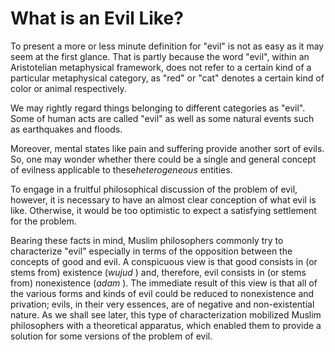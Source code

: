 What is an Evil Like?
=====================

To present a more or less minute definition for "evil" is not as easy as
it may seem at the first glance. That is partly because the word "evil",
within an Aristotelian metaphysical framework, does not refer to a
certain kind of a particular metaphysical category, as "red" or "cat"
denotes a certain kind of color or animal respectively.

We may rightly regard things belonging to different categories as
"evil". Some of human acts are called "evil" as well as some natural
events such as earthquakes and floods.

Moreover, mental states like pain and suffering provide another sort of
evils. So, one may wonder whether there could be a single and general
concept of evilness applicable to these*heterogeneous* entities.

To engage in a fruitful philosophical discussion of the problem of evil,
however, it is necessary to have an almost clear conception of what evil
is like. Otherwise, it would be too optimistic to expect a satisfying
settlement for the problem.

Bearing these facts in mind, Muslim philosophers commonly try to
characterize "evil" especially in terms of the opposition between the
concepts of good and evil. A conspicuous view is that good consists in
(or stems from) existence (*wujud* ) and, therefore, evil consists in
(or stems from) nonexistence (*adam* ). The immediate result of this
view is that all of the various forms and kinds of evil could be reduced
to nonexistence and privation; evils, in their very essences, are of
negative and non-existential nature. As we shall see later, this type of
characterization mobilized Muslim philosophers with a theoretical
apparatus, which enabled them to provide a solution for some versions of
the problem of evil.


